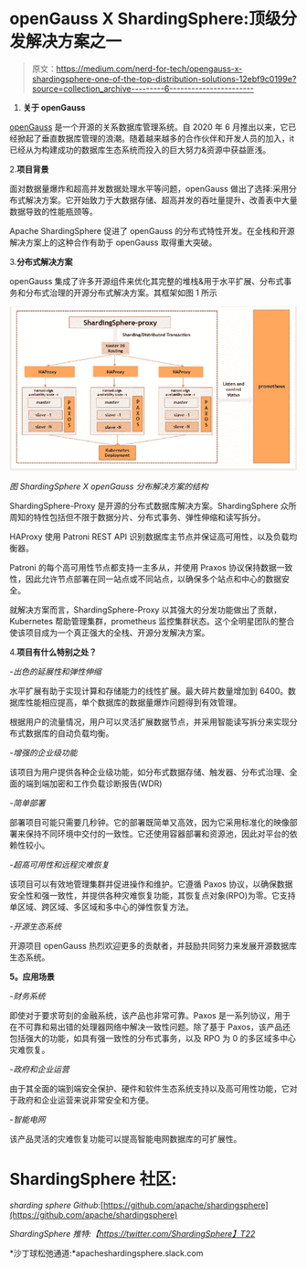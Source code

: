 # openGauss X ShardingSphere:顶级分发解决方案之一

> 原文：<https://medium.com/nerd-for-tech/opengauss-x-shardingsphere-one-of-the-top-distribution-solutions-12ebf9c0199e?source=collection_archive---------6----------------------->

1.  **关于 openGauss**

[openGauss](https://opengauss.org/en/) 是一个开源的关系数据库管理系统。自 2020 年 6 月推出以来，它已经掀起了垂直数据库管理的浪潮。随着越来越多的合作伙伴和开发人员的加入，it 已经从为构建成功的数据库生态系统而投入的巨大努力&资源中获益匪浅。

2.**项目背景**

面对数据量爆炸和超高并发数据处理水平等问题，openGauss 做出了选择:采用分布式解决方案。它开始致力于大数据存储、超高并发的吞吐量提升、改善表中大量数据导致的性能瓶颈等。

Apache ShardingSphere 促进了 openGauss 的分布式特性开发。在全栈和开源解决方案上的这种合作有助于 openGauss 取得重大突破。

3.**分布式解决方案**

openGauss 集成了许多开源组件来优化其完整的堆栈&用于水平扩展、分布式事务和分布式治理的开源分布式解决方案。其框架如图 1 所示

![](img/58cda7c887f7f30b800eaf6904fd46ed.png)

*图 ShardingSphere X openGauss 分布解决方案的结构*

ShardingSphere-Proxy 是开源的分布式数据库解决方案。ShardingSphere 众所周知的特性包括但不限于数据分片、分布式事务、弹性伸缩和读写拆分。

HAProxy 使用 Patroni REST API 识别数据库主节点并保证高可用性，以及负载均衡器。

Patroni 的每个高可用性节点都支持一主多从，并使用 Praxos 协议保持数据一致性，因此允许节点部署在同一站点或不同站点，以确保多个站点和中心的数据安全。

就解决方案而言，ShardingSphere-Proxy 以其强大的分发功能做出了贡献，Kubernetes 帮助管理集群，prometheus 监控集群状态。这个全明星团队的整合使该项目成为一个真正强大的全栈、开源分发解决方案。

4.**项目有什么特别之处？**

*-出色的延展性和弹性伸缩*

水平扩展有助于实现计算和存储能力的线性扩展。最大碎片数量增加到 6400。数据库性能相应提高，单个数据库的数据量爆炸问题得到有效管理。

根据用户的流量情况，用户可以灵活扩展数据节点，并采用智能读写拆分来实现分布式数据库的自动负载均衡。

*-增强的企业级功能*

该项目为用户提供各种企业级功能，如分布式数据存储、触发器、分布式治理、全面的端到端加密和工作负载诊断报告(WDR)

*-简单部署*

部署项目可能只需要几秒钟。它的部署既简单又高效，因为它采用标准化的映像部署来保持不同环境中交付的一致性。它还使用容器部署和资源池，因此对平台的依赖性较小。

*-超高可用性和远程灾难恢复*

该项目可以有效地管理集群并促进操作和维护。它遵循 Paxos 协议，以确保数据安全性和强一致性，并提供各种灾难恢复功能，其恢复点对象(RPO)为零。它支持单区域、跨区域、多区域和多中心的弹性恢复方法。

*-开源生态系统*

开源项目 openGauss 热烈欢迎更多的贡献者，并鼓励共同努力来发展开源数据库生态系统。

**5。应用场景**

*-财务系统*

即使对于要求苛刻的金融系统，该产品也非常可靠。Paxos 是一系列协议，用于在不可靠和易出错的处理器网络中解决一致性问题。除了基于 Paxos，该产品还包括强大的功能，如具有强一致性的分布式事务，以及 RPO 为 0 的多区域多中心灾难恢复。

*-政府和企业运营*

由于其全面的端到端安全保护、硬件和软件生态系统支持以及高可用性功能，它对于政府和企业运营来说非常安全和方便。

*-智能电网*

该产品灵活的灾难恢复功能可以提高智能电网数据库的可扩展性。

# ShardingSphere 社区:

*sharding sphere Github:*[https://github.com/apache/shardingsphere](https://github.com/apache/shardingsphere)

*ShardingSphere 推特:【https://twitter.com/ShardingSphere】T22*

*沙丁球松弛通道:*apacheshardingsphere.slack.com